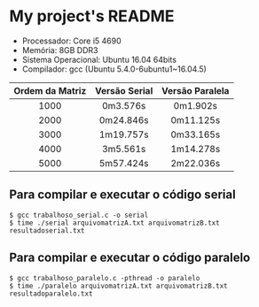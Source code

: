 # My project's README

* Processador: Core i5 4690
* Memória: 8GB DDR3
* Sistema Operacional: Ubuntu 16.04 64bits
* Compilador: gcc (Ubuntu 5.4.0-6ubuntu1~16.04.5)

|Ordem da Matriz |      Versão Serial          |  Versão Paralela    |
|:--------------:|:---------------------------:|:-------------------:|
|    1000        |         0m3.576s            |       0m1.902s      |
|    2000        |         0m24.846s           |       0m11.125s     |
|    3000        |         1m19.757s           |       0m33.165s     |
|    4000        |         3m5.561s            |       1m14.278s     |
|    5000        |         5m57.424s           |       2m22.036s     |
    
 ## Para compilar e executar o código serial
 
    $ gcc trabalhoso_serial.c -o serial
    $ time ./serial arquivomatrizA.txt arquivomatrizB.txt resultadoserial.txt
 ## Para compilar e executar o código paralelo
 
    $ gcc trabalhoso_paralelo.c -pthread -o paralelo
    $ time ./paralelo arquivomatrizA.txt arquivomatrizB.txt resultadoparalelo.txt
